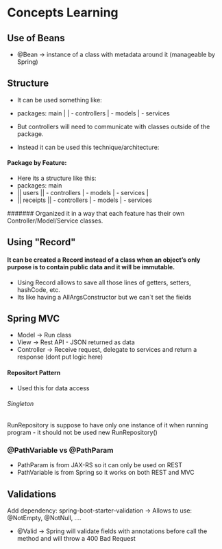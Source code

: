 # Concepts Learning

## Use of Beans
- @Bean -> instance of a class with metadata around it (manageable by Spring)


## Structure
- It can be used something like:
- packages: main 
   |
   |  - controllers
   |  - models
   |  - services

- But controllers will need to communicate with classes outside of the package.
- Instead it can be used this technique/architecture:

#### Package by Feature:
- Here its a structure like this:
- packages: main
- || users
  ||  - controllers
  |  - models
  |  - services
  |
- || receipts
  ||  - controllers
  |  - models
  |  - services

####### Organized it in a way that each feature has their own Controller/Model/Service classes.


## Using "Record"

#### It can be created a Record instead of a class when an object’s only purpose is to contain public data and it will be immutable.
- Using Record allows to save all those lines of getters, setters, hashCode, etc.
- Its like having a AllArgsConstructor but we can`t set the fields


## Spring MVC 
- Model -> Run class
- View -> Rest API - JSON returned as data
- Controller -> Receive request, delegate to services and return a response (dont put logic here)

#### Repositort Pattern
- Used this for data access

###### Singleton
RunRepository is suppose to have only one instance of it when running program - it should not be used new RunRepository()

### @PathVariable vs @PathParam
- PathParam is from JAX-RS so it can only be used on REST
- PathVariable is from Spring so it works on both REST and MVC


## Validations
Add dependency: spring-boot-starter-validation -> Allows to use: @NotEmpty, @NotNull, ....

- @Valid -> Spring will validate fields with annotations before call the method
and will throw a 400 Bad Request
